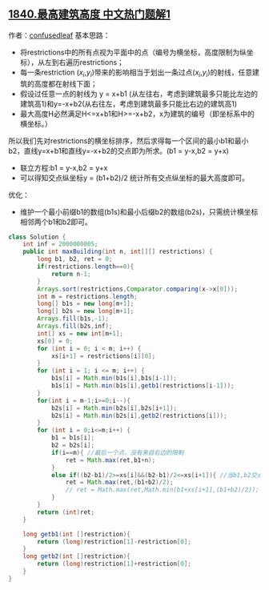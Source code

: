 ## [1840.最高建筑高度 中文热门题解1](https://leetcode.cn/problems/maximum-building-height/solutions/100000/yi-chong-ba-wen-ti-zhuan-huan-dao-ping-m-hyj9)

作者：[confusedleaf](https://leetcode.cn/u/confusedleaf)
基本思路：
- 将restrictions中的所有点视为平面中的点（编号为横坐标，高度限制为纵坐标），从左到右遍历restrictions；
- 每一条restriction ($x_i$,$y_i$)带来的影响相当于划出一条过点($x_i$,$y_i$)的射线，任意建筑的高度都在射线下面；
- 假设过任意一点的射线为 y = x+b1 (从左往右，考虑到建筑最多只能比左边的建筑高1)和y=-x+b2(从右往左，考虑到建筑最多只能比右边的建筑高1)
- 最大高度H必然满足H<=x+b1和H>=-x+b2，x为建筑的编号（即坐标系中的横坐标。）

所以我们先对restrictions的横坐标排序，然后求得每一个区间的最小b1和最小b2，直线y=x+b1和直线y=-x+b2的交点即为所求。(b1 = y-x,b2 = y+x)
- 联立方程:b1 = y-x,b2 = y+x
- 可以得知交点纵坐标y = (b1+b2)/2
统计所有交点纵坐标的最大高度即可。

优化：
- 维护一个最小前缀b1的数组(b1s)和最小后缀b2的数组(b2s)，只需统计横坐标相邻两个b1和b2即可。


```java
class Solution {
    int inf = 2000000005;
    public int maxBuilding(int n, int[][] restrictions) {
        long b1, b2, ret = 0;
        if(restrictions.length==0){
            return n-1;
        }
        Arrays.sort(restrictions,Comparator.comparing(x->x[0]));
        int m = restrictions.length;
        long[] b1s = new long[m+1];
        long[] b2s = new long[m+1];
        Arrays.fill(b1s,-1);
        Arrays.fill(b2s,inf);
        int[] xs = new int[m+1];
        xs[0] = 0;
        for (int i = 0; i < m; i++) {
            xs[i+1] = restrictions[i][0];
        }
        for (int i = 1; i <= m; i++) {
            b1s[i] = Math.min(b1s[i],b1s[i-1]);
            b1s[i] = Math.min(b1s[i],getb1(restrictions[i-1]));
        }
        for(int i = m-1;i>=0;i--){
            b2s[i] = Math.min(b2s[i],b2s[i+1]);
            b2s[i] = Math.min(b2s[i],getb2(restrictions[i]));
        }
        for (int i = 0;i<=m;i++) {
            b1 = b1s[i];
            b2 = b2s[i];
            if(i==m){ //最后一个点，没有来自右边的限制
                ret = Math.max(ret,b1+n);
            }
            else if((b2-b1)/2>=xs[i]&&(b2-b1)/2<=xs[i+1]){ //当b1,b2交点在区间[xs[i],xs[i+1]]内时，交点即为所求，否则，以横坐标xs[i+1]对于的高度为最大高度
                ret = Math.max(ret,(b1+b2)/2);
                // ret = Math.max(ret,Math.min(b1+xs[i+1],(b1+b2)/2));
            }
        }
        return (int)ret;
    }

    long getb1(int []restriction){
        return (long)restriction[1]-restriction[0];
    }
    long getb2(int []restriction){
        return (long)restriction[1]+restriction[0];
    }
}

```
